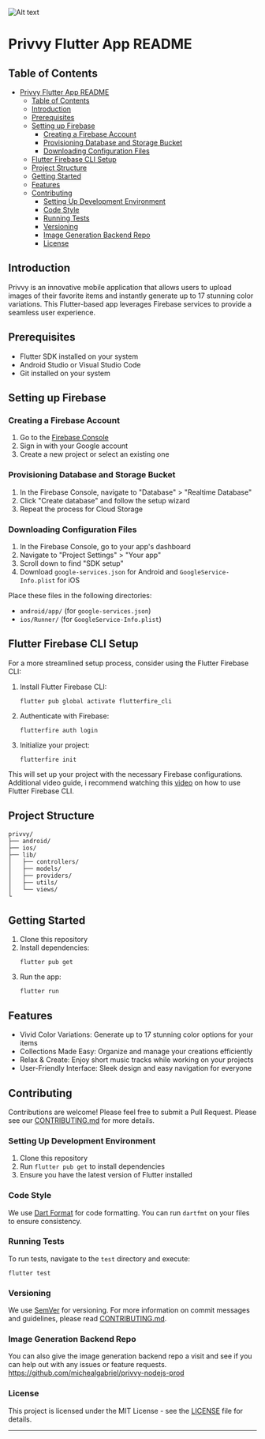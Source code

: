 
![Alt text](https://media2.dev.to/dynamic/image/width=1000,height=420,fit=cover,gravity=auto,format=auto/https%3A%2F%2Fdev-to-uploads.s3.amazonaws.com%2Fuploads%2Farticles%2F7uz33nr2h3qrmdq3tte8.png)

# Privvy Flutter App README

## Table of Contents
- [Privvy Flutter App README](#privvy-flutter-app-readme)
  - [Table of Contents](#table-of-contents)
  - [Introduction](#introduction)
  - [Prerequisites](#prerequisites)
  - [Setting up Firebase](#setting-up-firebase)
    - [Creating a Firebase Account](#creating-a-firebase-account)
    - [Provisioning Database and Storage Bucket](#provisioning-database-and-storage-bucket)
    - [Downloading Configuration Files](#downloading-configuration-files)
  - [Flutter Firebase CLI Setup](#flutter-firebase-cli-setup)
  - [Project Structure](#project-structure)
  - [Getting Started](#getting-started)
  - [Features](#features)
  - [Contributing](#contributing)
    - [Setting Up Development Environment](#setting-up-development-environment)
    - [Code Style](#code-style)
    - [Running Tests](#running-tests)
    - [Versioning](#versioning)
    - [Image Generation Backend Repo](#image-generation-backend-repo)
    - [License](#license)

## Introduction

Privvy is an innovative mobile application that allows users to upload images of their favorite items and instantly generate up to 17 stunning color variations. This Flutter-based app leverages Firebase services to provide a seamless user experience.

## Prerequisites

- Flutter SDK installed on your system
- Android Studio or Visual Studio Code
- Git installed on your system

## Setting up Firebase

### Creating a Firebase Account

1. Go to the [Firebase Console](https://console.firebase.google.com/)
2. Sign in with your Google account
3. Create a new project or select an existing one

### Provisioning Database and Storage Bucket

1. In the Firebase Console, navigate to "Database" > "Realtime Database"
2. Click "Create database" and follow the setup wizard
3. Repeat the process for Cloud Storage

### Downloading Configuration Files

1. In the Firebase Console, go to your app's dashboard
2. Navigate to "Project Settings" > "Your app"
3. Scroll down to find "SDK setup"
4. Download `google-services.json` for Android and `GoogleService-Info.plist` for iOS

Place these files in the following directories:

- `android/app/` (for `google-services.json`)
- `ios/Runner/` (for `GoogleService-Info.plist`)

## Flutter Firebase CLI Setup

For a more streamlined setup process, consider using the Flutter Firebase CLI:

1. Install Flutter Firebase CLI:
   ```
   flutter pub global activate flutterfire_cli
   ```

2. Authenticate with Firebase:
   ```
   flutterfire auth login
   ```

3. Initialize your project:
   ```
   flutterfire init
   ```

This will set up your project with the necessary Firebase configurations. Additional video guide, i recommend watching this [video](https://www.youtube.com/watch?v=G-mbqiE87Lw) on how to use Flutter Firebase CLI.

## Project Structure

```
privvy/
├── android/
├── ios/
├── lib/
│   ├── controllers/
│   ├── models/
│   ├── providers/
│   ├── utils/
│   └── views/
└
```

## Getting Started

1. Clone this repository
2. Install dependencies:
   ```
   flutter pub get
   ```
3. Run the app:
   ```
   flutter run
   ```

## Features

- Vivid Color Variations: Generate up to 17 stunning color options for your items
- Collections Made Easy: Organize and manage your creations efficiently
- Relax & Create: Enjoy short music tracks while working on your projects
- User-Friendly Interface: Sleek design and easy navigation for everyone

## Contributing

Contributions are welcome! Please feel free to submit a Pull Request. Please see our [CONTRIBUTING.md](CONTRIBUTING.md) for more details.

### Setting Up Development Environment

1. Clone this repository
2. Run `flutter pub get` to install dependencies
3. Ensure you have the latest version of Flutter installed

### Code Style

We use [Dart Format](https://github.com/dart-lang/dart_style) for code formatting. You can run `dartfmt` on your files to ensure consistency.

### Running Tests

To run tests, navigate to the `test` directory and execute:

```
flutter test
```

### Versioning

We use [SemVer](http://semver.org/) for versioning. For more information on commit messages and guidelines, please read [CONTRIBUTING.md](CONTRIBUTING.md).

### Image Generation Backend Repo
You can also give the image generation backend repo a visit and see if you can help out with any issues or feature requests.
https://github.com/michealgabriel/privvy-nodejs-prod

### License

This project is licensed under the MIT License - see the [LICENSE](LICENSE) file for details.

---